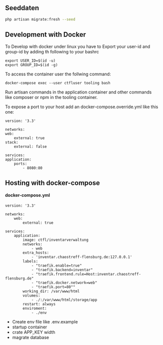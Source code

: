 ## Seeddaten

```bash
php artisan migrate:fresh --seed
```

## Development with Docker
To Develop with docker under linux you have to Export your user-id and group-id by adding th following to your bashrc

    export USER_ID=$(id -u)
    export GROUP_ID=$(id -g)

To access the container user the follwing command:

    docker-compose exec --user ctfluser tooling bash

Run artisan commands in the application container and other commands like composer or npm in the tooling container.

To expose a port to your host add an docker-compose.override.yml like this one:

    version: '3.3'

    networks:
    web:
        external: true
    stack:
        external: false

    services:
    application:
        ports:
            - 8080:80

## Hosting with docker-compose

#### docker-compose.yml

    version: '3.3'

    networks:
        web:
            external: true

    services:
        application:
            image: ctfl/inventarverwaltung
            networks:
                - web
            extra_hosts:
                - 'inventar.chaostreff-flensburg.de:127.0.0.1'
            labels:
                - "traefik.enable=true"
                - "traefik.backend=inventar"
                - "traefik.frontend.rule=Host:inventar.chaostreff-flensburg.de"
                - "traefik.docker.network=web"
                - "traefik.port=80""
            working_dir: /var/www/html
            volumes:
                - ./:/var/www/html/storage/app
            restart: always
            enviroment:
                - ./env


- Create env file like .env.example
- startup container
- crate APP_KEY width
- magrate database

